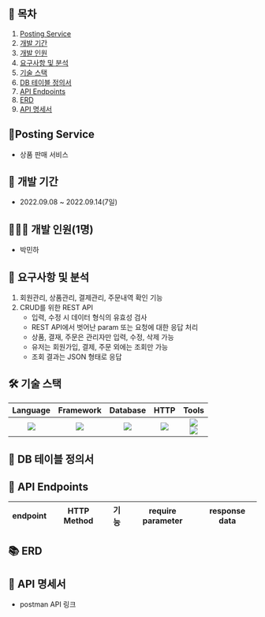 ## 📎 목차

1. [Posting Service](#-posting-service)
2. [개발 기간](#-개발-기간)
3. [개발 인원](#-개발-인원)
4. [요구사항 및 분석](#-요구사항-및-분석)
5. [기술 스택](#-기술-스택)
6. [DB 테이블 정의서](#-db-테이블-정의서)
7. [API Endpoints](#api-endpoints)
8. [ERD](#-erd)
9. [API 명세서](#-api-명세서)


## 🚀Posting Service
- 상품 판매 서비스

## 📆 개발 기간
- 2022.09.08 ~ 2022.09.14(7일)

## 🧑🏻‍💻 개발 인원(1명)
- 박민하

## 📝 요구사항 및 분석
1. 회원관리, 상품관리, 결제관리, 주문내역 확인 기능
2. CRUD를 위한 REST API
    - 입력, 수정 시 데이터 형식의 유효성 검사
    - REST API에서 벗어난 param 또는 요청에 대한 응답 처리
    - 상품, 결재, 주문은 관리자만 입력, 수정, 삭제 가능
    - 유저는 회원가입, 결제, 주문 외에는 조회만 가능
    - 조회 결과는 JSON 형태로 응답

## 🛠 기술 스택
Language | Framework | Database | HTTP | Tools
| :----------------------------------------------------------------------------------------------------: | :----------------------------------------------------------------------------------------------------: | :--------------------------------------------------------------------------------------------------: | :----------------------------------------------------------------------------------------------------------: | :------------------------------------------------------------------------------------------------------: |
| <img src="https://img.shields.io/badge/python-3776AB?style=for-the-badge&logo=python&logoColor=white"> | <img src="https://img.shields.io/badge/django-092E20?style=for-the-badge&logo=django&logoColor=white"> | <img src="https://img.shields.io/badge/mysql-4479A1?style=for-the-badge&logo=mysql&logoColor=white"> | <img src="https://img.shields.io/badge/postman-FF6C37?style=for-the-badge&logo=postman&logoColor=white"> |  <img src="https://img.shields.io/badge/git-F05032?style=for-the-badge&logo=git&logoColor=white"> </br> <img src="https://img.shields.io/badge/trello-0052CC?style=for-the-badge&logo=trello&logoColor=white"> 

## 🎯 DB 테이블 정의서


## 🎯 API Endpoints
| endpoint | HTTP Method | 기능 | require parameter | response data |
|----------|-------------|------|-------------------|---------------| 

## 📚 ERD


## 🔖 API 명세서
- postman API 링크

